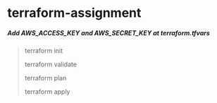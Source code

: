 # terraform-assignment

##### Add AWS_ACCESS_KEY and AWS_SECRET_KEY at terraform.tfvars

> terraform init
> 
> terraform validate
> 
> terraform plan
> 
> terraform apply